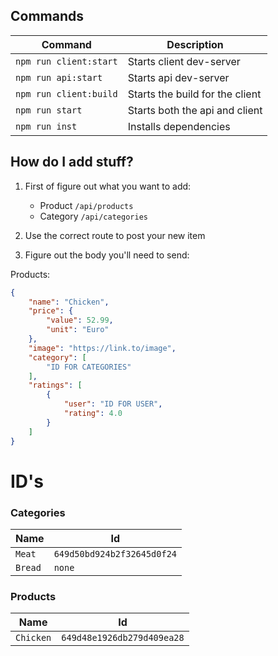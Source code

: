 ## Commands

| Command                | Description                     |
|------------------------|---------------------------------|
| `npm run client:start` | Starts client dev-server        |
| `npm run api:start`    | Starts api dev-server           |
| `npm run client:build` | Starts the build for the client |
| `npm run start`        | Starts both the api and client  |
| `npm run inst`         | Installs dependencies           |

## How do I add stuff?

1. First of figure out what you want to add:
	- Product `/api/products`
	- Category `/api/categories`

2. Use the correct route to post your new item

3. Figure out the body you'll need to send:

Products:

```json
{
	"name": "Chicken",
	"price": {
		"value": 52.99,
		"unit": "Euro"
	},
	"image": "https://link.to/image",
	"category": [
		"ID FOR CATEGORIES"
	],
	"ratings": [
		{
			"user": "ID FOR USER",
			"rating": 4.0
		}
	]
}
```

# ID's

### Categories

| Name    | Id                         |
|---------|----------------------------|
| `Meat`  | `649d50bd924b2f32645d0f24` |
| `Bread` | `none`                     |

### Products

| Name      | Id                         |
|-----------|----------------------------|
| `Chicken` | `649d48e1926db279d409ea28` |